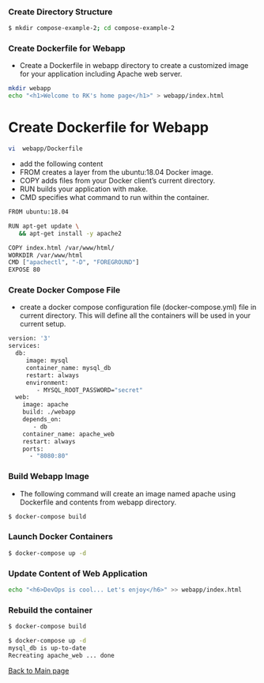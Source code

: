 ### Create Directory Structure
``` bash
$ mkdir compose-example-2; cd compose-example-2
```
### Create Dockerfile for Webapp
* Create a Dockerfile in webapp directory to create a customized image for your application including Apache web server.
``` bash
mkdir webapp
echo "<h1>Welcome to RK's home page</h1>" > webapp/index.html
```
# Create Dockerfile for Webapp
``` bash
vi  webapp/Dockerfile
```
* add the following content
* FROM creates a layer from the ubuntu:18.04 Docker image.
* COPY adds files from your Docker client’s current directory.
* RUN builds your application with make.
* CMD specifies what command to run within the container.
``` bash
FROM ubuntu:18.04 

RUN apt-get update \
   && apt-get install -y apache2

COPY index.html /var/www/html/
WORKDIR /var/www/html
CMD ["apachectl", "-D", "FOREGROUND"]
EXPOSE 80
```
### Create Docker Compose File
* create a docker compose configuration file (docker-compose.yml) file in current directory. This will define all the containers will be used in your current setup.

``` bash
version: '3'
services:
  db:
     image: mysql
     container_name: mysql_db
     restart: always
     environment:
        - MYSQL_ROOT_PASSWORD="secret"
  web:
    image: apache
    build: ./webapp
    depends_on:
       - db
    container_name: apache_web
    restart: always
    ports:
      - "8080:80"
```
### Build Webapp Image
* The following command will create an image named apache using Dockerfile and contents from webapp directory.
``` bash
$ docker-compose build
```
### Launch Docker Containers
``` bash
$ docker-compose up -d
```
### Update Content of Web Application
``` bash
echo "<h6>DevOps is cool... Let's enjoy</h6>" >> webapp/index.html
```
### Rebuild the container
``` bash
$ docker-compose build

$ docker-compose up -d
mysql_db is up-to-date
Recreating apache_web ... done
```
[Back to Main page](https://github.com/blrk/learn-docker.io/wiki)




